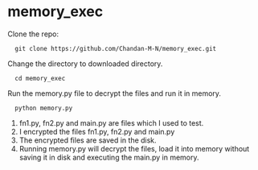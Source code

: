 # memory_exec

Clone the repo:
```shell
  git clone https://github.com/Chandan-M-N/memory_exec.git
```

Change the directory to downloaded directory.
```shell
  cd memory_exec
```

Run the memory.py file to decrypt the files and run it in memory.
```shell
  python memory.py
```

1. fn1.py, fn2.py and main.py are files which I used to test.
2. I encrypted the files fn1.py, fn2.py and main.py
3. The encrypted files are saved in the disk.
4. Running memory.py will decrypt the files, load it into memory without saving it in disk and executing the main.py in memory.
